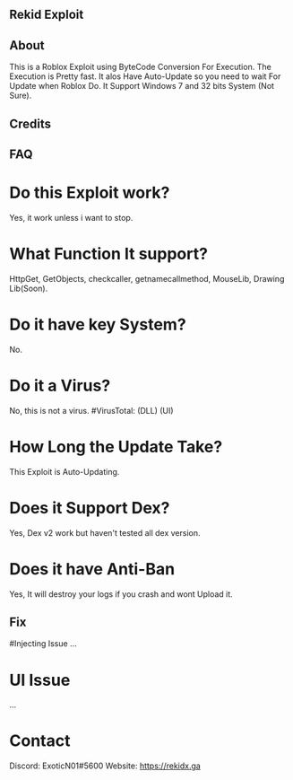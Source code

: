 ## Rekid Exploit

## About
This is a Roblox Exploit using ByteCode Conversion For Execution. 
The Execution is Pretty fast. 
It alos Have Auto-Update so you need to wait For Update when Roblox Do.
It Support Windows 7 and 32 bits System (Not Sure).

## Credits

## FAQ
# Do this Exploit work?
Yes, it work unless i want to stop.
# What Function It support?
HttpGet, GetObjects, checkcaller, getnamecallmethod, MouseLib, Drawing Lib(Soon).
# Do it have key System?
No.
# Do it a Virus?
No, this is not a virus.
#VirusTotal:
(DLL)
(UI)
# How Long the Update Take?
This Exploit is Auto-Updating. 
# Does it Support Dex?
Yes, Dex v2 work but haven't tested all dex version.
# Does it have Anti-Ban
Yes, It will destroy your logs if you crash and wont Upload it.

## Fix
#Injecting Issue
...
# UI Issue
...

# Contact
Discord: ExoticN01#5600
Website: https://rekidx.ga
